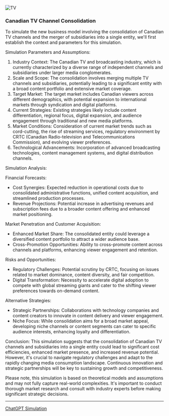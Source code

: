 
![TV](https://github.com/sourceduty/TV_Channels/assets/123030236/ad98eb0d-3e7b-46a7-8908-f6713c4704e7)

### Canadian TV Channel Consolidation

To simulate the new business model involving the consolidation of Canadian TV channels and the merger of subsidiaries into a single entity, we'll first establish the context and parameters for this simulation.

Simulation Parameters and Assumptions:

1. Industry Context: The Canadian TV and broadcasting industry, which is currently characterized by a diverse range of independent channels and subsidiaries under larger media conglomerates.
2. Scale and Scope: The consolidation involves merging multiple TV channels and subsidiaries, potentially leading to a significant entity with a broad content portfolio and extensive market coverage.
3. Target Market: The target market includes Canadian viewers across different demographics, with potential expansion to international markets through syndication and digital platforms.
4. Current Strategies: Existing strategies likely include content differentiation, regional focus, digital expansion, and audience engagement through traditional and new media platforms.
5. Market Conditions: Consideration of current market trends such as cord-cutting, the rise of streaming services, regulatory environment by CRTC (Canadian Radio-television and Telecommunications Commission), and evolving viewer preferences.
6. Technological Advancements: Incorporation of advanced broadcasting technologies, content management systems, and digital distribution channels.

Simulation Analysis:

Financial Forecasts:
- Cost Synergies: Expected reduction in operational costs due to consolidated administrative functions, unified content acquisition, and streamlined production processes.
- Revenue Projections: Potential increase in advertising revenues and subscription fees due to a broader content offering and enhanced market positioning.

Market Penetration and Customer Acquisition:
- Enhanced Market Share: The consolidated entity could leverage a diversified content portfolio to attract a wider audience base.
- Cross-Promotion Opportunities: Ability to cross-promote content across channels and platforms, enhancing viewer engagement and retention.

Risks and Opportunities:
- Regulatory Challenges: Potential scrutiny by CRTC, focusing on issues related to market dominance, content diversity, and fair competition.
- Digital Transformation: Necessity to accelerate digital adoption to compete with global streaming giants and cater to the shifting viewer preferences towards on-demand content.

Alternative Strategies:
- Strategic Partnerships: Collaborations with technology companies and content creators to innovate in content delivery and viewer engagement.
- Niche Focus: While consolidation aims for a broad market appeal, developing niche channels or content segments can cater to specific audience interests, enhancing loyalty and differentiation.

Conclusion:
This simulation suggests that the consolidation of Canadian TV channels and subsidiaries into a single entity could lead to significant cost efficiencies, enhanced market presence, and increased revenue potential. However, it's crucial to navigate regulatory challenges and adapt to the rapidly changing media consumption landscape. Continuous innovation and strategic partnerships will be key to sustaining growth and competitiveness.

Please note, this simulation is based on theoretical models and assumptions and may not fully capture real-world complexities. It's important to conduct thorough market research and consult with industry experts before making significant strategic decisions.

***

[ChatGPT Simulation](https://chat.openai.com/share/27b24814-254a-46f9-b474-195176248f80)
